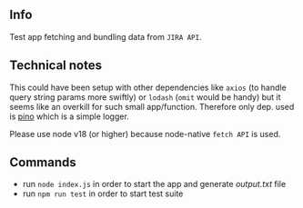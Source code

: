 ## Info

Test app fetching and bundling data from `JIRA API`.

## Technical notes

This could have been setup with other dependencies like `axios` (to handle query string params more swiftly) or `lodash` (`omit` would be handy) but it seems like an overkill for such small app/function.
Therefore only dep. used is [pino](https://www.npmjs.com/package/pino) which is a simple logger.

Please use node v18 (or higher) because node-native `fetch API` is used.

## Commands

- run `node index.js` in order to start the app and generate _output.txt_ file
- run `npm run test` in order to start test suite

